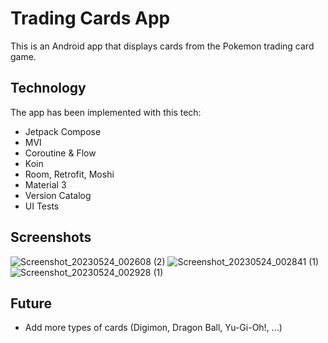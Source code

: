 # Trading Cards App

This is an Android app that displays cards from the Pokemon trading card game.

## Technology

The app has been implemented with this tech:

- Jetpack Compose
- MVI
- Coroutine & Flow
- Koin
- Room, Retrofit, Moshi
- Material 3
- Version Catalog
- UI Tests

## Screenshots

![Screenshot_20230524_002608 (2)](https://github.com/molpoo/trading-cards-android/assets/423951/6d1c3714-e223-4f3f-91b5-8c54a1dcb0b0)
![Screenshot_20230524_002841 (1)](https://github.com/molpoo/trading-cards-android/assets/423951/b97aa605-24d7-4be6-b315-16936dc5fdd2)
![Screenshot_20230524_002928 (1)](https://github.com/molpoo/trading-cards-android/assets/423951/f091e83d-8226-408b-8c88-365291dce503)


## Future

- Add more types of cards (Digimon, Dragon Ball, Yu-Gi-Oh!, ...)
